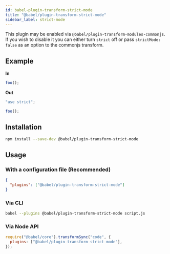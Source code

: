 ```yaml
---
id: babel-plugin-transform-strict-mode
title: "@babel/plugin-transform-strict-mode"
sidebar_label: strict-mode
---
```


This plugin may be enabled via `@babel/plugin-transform-modules-commonjs`.
If you wish to disable it you can either turn `strict` off or pass
`strictMode: false` as an option to the commonjs transform.

## Example

**In**

```js title="JavaScript"
foo();
```

**Out**

```js title="JavaScript"
"use strict";

foo();
```

## Installation

```sh title="Shell"
npm install --save-dev @babel/plugin-transform-strict-mode
```

## Usage

### With a configuration file (Recommended)

```json title="babel.config.json"
{
  "plugins": ["@babel/plugin-transform-strict-mode"]
}
```

### Via CLI

```sh title="Shell"
babel --plugins @babel/plugin-transform-strict-mode script.js
```

### Via Node API

```js title="JavaScript"
require("@babel/core").transformSync("code", {
  plugins: ["@babel/plugin-transform-strict-mode"],
});
```

